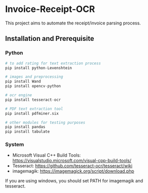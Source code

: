 # Invoice-Receipt-OCR
This project aims to automate the receipt/invoice parsing process.


## Installation and Prerequisite

### Python
```python
# to add rating for text extraction process
pip install python-Levenshtein

# images and preprocessing
pip install Wand
pip install opencv-python

# ocr engine
pip install tesseract-ocr

# PDF text extraction tool
pip install pdfminer.six

# other modules for testing purposes
pip install pandas
pip install tabulate
```
### System
- Microsoft Visual C++ Build Tools: https://visualstudio.microsoft.com/visual-cpp-build-tools/
- Tesseract: https://github.com/tesseract-ocr/tesseract/wiki
- imagemagik: https://imagemagick.org/script/download.php

If you are using windows, you should set PATH for imagemagik and tesseract.
